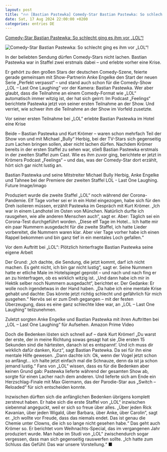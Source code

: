 ```yaml
---
layout: post
title: "🔥🔥 [Bastian Pastewka] Comedy-Star Bastian Pastewka: So schlecht ging es ihm vor „LOL“!"
date: Sat, 17 Aug 2024 22:00:00 +0200
categories: entries DE
---
```

[Comedy-Star Bastian Pastewka: So schlecht ging es ihm vor „LOL“!](https://www.berliner-kurier.de/show/tv-shows/comedy-star-bastian-pastewka-so-schlecht-ging-es-ihm-vor-lol-li.2245524)

![Comedy-Star Bastian Pastewka: So schlecht ging es ihm vor „LOL“!](https://berliner-zeitung.imgix.net/2024/08/16/ace50fe8-ffe9-492b-9ecc-d6be32fe7d30.jpeg?w=1024&auto=format)

In der beliebten Sendung dürfen Comedy-Stars nicht lachen. Bastian Pastewka war in Staffel zwei erstmals dabei – und erlebte vorher eine Krise.

Er gehört zu den großen Stars der deutschen Comedy-Szene, feierte gerade gemeinsam mit Show-Partnerin Anke Engelke den Start der neuen Serie „Perfekt verpasst“ – und stand auch schon für die Comedy-Show „LOL – Last One Laughing“ vor der Kamera: Bastian Pastewka. Wer aber glaubt, dass die Teilnahme an einem Comedy-Format wie „LOL“ automatisch immer witzig ist, der hat sich geirrt: Im Podcast „Feelings“ berichtete Pastewka jetzt von seiner ersten Teilnahme an der Show. Und verriet, wie schwer ihm die Teilnahme an der Show im Vorfeld zusetzte.

Vor seiner ersten Teilnahme bei „LOL“ erlebte Bastian Pastewka im Hotel eine Krise

Beide – Bastian Pastewka und Kurt Krömer – waren schon mehrfach Teil der Show von und mit Michael „Bully“ Herbig, bei der TV-Stars sich gegenseitig zum Lachen bringen sollen, aber nicht lachen dürfen. Nachdem Krömer bereits in der ersten Staffel zu sehen war, stieß Bastian Pastewka erstmals in der zweiten Staffel zum Cast. Wie es ihm zuvor ging, berichtete er jetzt in Krömers Podcast „Feelings“ – und das, was der Comedy-Star dort erzählt, hört sich gar nicht lustig an.

Bastian Pastewka und seine Mitstreiter Michael Bully Herbig, Anke Engelke und Tahnee bei der Premiere der zweiten Staffel LOL - Last One Laughing. Future Image/imago

Produziert wurde die zweite Staffel „LOL“ noch während der Corona-Pandemie. Elf Tage vorher sei er in ein Hotel eingezogen, habe sich für den Dreh isolieren müssen, erzählt Pastewka im Gespräch mit Kurt Krömer. „Ich war in einem Landhotel im Osten von München. Natürlich durfte ich rausgehen, wie alle anderen Menschen auch“, sagt er. Aber: Täglich sei ein Corona-Test durchgeführt worden. „Diese elf Tage im Hotel… Ich hatte mir ein paar Nummern ausgedacht für die zweite Staffel, ich hatte Lieder vorbereitet, die Nummern waren klar. Aber vier Tage vorher habe ich einen Rappel bekommen und bin ganz tief in ein mentales Loch gefallen.“

Vor dem Auftritt bei „LOL“: Plötzlich hinterfragte Bastian Pastewka seine eigene Arbeit

Der Grund: „Ich dachte, die Sendung, die jetzt kommt, darf ich nicht machen. Es geht nicht, ich bin gar nicht lustig“, sagt er. Seine Nummern hatte er etliche Male im Hotelspiegel geprobt – und nach und nach fing er an zu hinterfragen, ob es wirklich witzig ist. „Und dann habe ich mir in Hektik selber noch Nummern ausgedacht“, berichtet er. Der Gedanke: Er wolle noch irgendetwas in der Hand haben. „Da habe ich eine mentale Krise gehabt und dachte: Das könnte jetzt richtig schlecht und gefährlich für mich ausgehen.“ Nervös sei er zum Dreh gegangen – mit der festen Überzeugung, dass es eine ganz schlechte Idee war, an „LOL – Last One Laughing“ teilzunehmen.

Zuletzt sorgten Anke Engelke und Bastian Pastewka mit ihren Auftritten bei „LOL – Last One Laughing“ für Aufsehen. Amazon Prime Video

Doch die Bedenken lösten sich schnell auf – dank Kurt Krömer! „Du warst der erste, der in meine Richtung sowas gesagt hat sie ,Die ersten 15 Sekunden sind die härtesten, danach ist es entspannt‘. Und ich muss dir wirklich dafür danken, Kurz“, sagt Bastian Pastewka. Da sei für ihn eine mentale Hilfe gewesen. „Dann dachte ich: Ok, wenn der Vogel jetzt schon so anfängt… ich halte jetzt einfach mal die Schnauze, denn da ist ja schon jemand lustig.“ Fans von „LOL“ wissen, dass es für die Bedenken aber keinen Grund gab: Pastewka lieferte während der gesamten Show ab, sorgte für einen Lacher nach dem anderen. Und lieferte sich am Ende ein Herzschlag-Finale mit Max Giermann, das der Parodie-Star aus „Switch – Reloaded“ für sich entscheiden konnte.

Inzwischen dürften sich die anfänglichen Bedenken übrigens komplett zerstreut haben. Er habe sich die erste Staffel von „LOL“ inzwischen siebenmal angeguckt, weil er sich so freue über alles. „Über jeden Rick Kavanian, über jeden Wigald, über Barbara, über Anke, über Carolin“, sagt er. „Ich wollte vor Freude, dass das niemals endet. Das ist genau die Chemie unter Clowns, die ich so lange nicht gesehen habe.“ Das geht auch Krömer so. Er berichtet vom Weihnachts-Special, das im vergangenen Jahr produziert wurde. Man habe im Studi von „LOL“ zwischendurch sogar vergessen, dass man sich gegenseitig rauswerfen sollte. „Ich hatte zum Schluss das Gefühl: Das war unsere Vorstellung.“ ■

